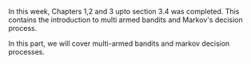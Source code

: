 
In this week, Chapters 1,2 and 3 upto section 3.4 was completed. This contains the introduction to multi armed bandits and Markov's decision process. 

In this part, we will cover multi-armed bandits and markov decision processes.
